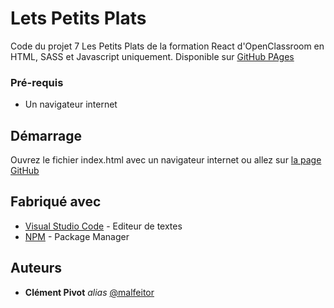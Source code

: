 # Lets Petits Plats

 Code du projet 7 Les Petits Plats de la formation React d'OpenClassroom en HTML, SASS et Javascript uniquement.
 Disponible sur [GitHub PAges](https://clement-pivot.github.io/Les-Petits-Plats/)

### Pré-requis

- Un navigateur internet

## Démarrage

Ouvrez le fichier index.html avec un navigateur internet ou allez sur [la page GitHub](https://malfeitor.github.io/Les-Petits-Plats/)

## Fabriqué avec

* [Visual Studio Code](https://code.visualstudio.com/) - Editeur de textes
* [NPM](https://www.npmjs.com/) - Package Manager

## Auteurs

* **Clément Pivot** _alias_ [@malfeitor](https://github.com/malfeitor)
